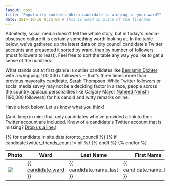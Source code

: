 ```yaml
---
layout: post
title: "Popularity contest: Which candidate is winning in your ward?"
date: 2014-10-10 9:25:00 # This is used in place of the filename
---
```


Admitedly, social media doesn't tell the whole story, but in today's media-obsessed culture it is certainly something worth looking at. In the table below, we've gathered up the latest data on city council candidate's Twitter accounts and presented it sorted by ward, then by number of followers (most followers to least). Feel free to sort the table any way you like to get a sense of the numbers. 

What stands out at first glance is outlier candidates like [Benjamin Dichter](/toronto-city-council/benjamin-dichter-1976/) with a whopping 100,000+ followers -- that's three times more than previous mayoralty candidate, [Sarah Thompson](toronto-city-council/%7B%20candidate.slug%20%7D%7D). While Twitter followers or social media savvy may not be a deciding factor in a race, people across the country applaud personalities like Calgary Mayor [Naheed Nenshi](https://twitter.com/nenshi/) (190,000 followers) for his candid and witty remarks online.

Have a look below. Let us know what you think!

(And, keep in mind that only candidates who've provided a link to their Twitter account are included. Know of a candidate's Twitter account that is missing? <a href="mailto:everycandidate@gmail.org">Drop us a line.</a>)

<table id="popularity" class="tablesorter-blue sortable">
<thead> 
<tr> 
    <th>Photo</th> 
    <th>Ward</th> 
    <th>Last Name</th> 
    <th>First Name</th> 
    <th>Follower Count</th> 
</tr> 
</thead> 
<tbody> 
{% for candidate in site.data.toronto_council  %}
{% if candidate.twitter_friends_count != nil %}
<tr>
    <td><a href="/toronto-city-council/{{ candidate.slug }}"><img src="{{ candidate.twitter_profile_photo }}" /></a></td><td><a href="/wards#{{ candidate.ward }}">{{ candidate.ward }}</a></td><td>{{ candidate.name_last }}</td><td>{{ candidate.name_first }}</td><td>{{ candidate.twitter_friends_count }}</td>
</tr>
{% endif %}
{% endfor %}
</table>
